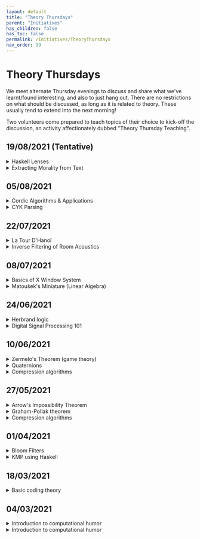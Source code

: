 ```yaml
---
layout: default
title: "Theory Thursdays"
parent: "Initiatives"
has_children: false
has_toc: false
permalink: /Initiatives/TheoryThursdays
nav_order: 99
---
```


Theory Thursdays
=================

We meet alternate Thursday evenings to discuss and share what we've learnt/found interesting, and also to just hang out. There are no restrictions on what should be discussed, as long as it is related to theory. These usually tend to extend into the next morning!

Two volunteers come prepared to teach topics of their choice to kick-off the discussion, an activity affectionately dubbed "Theory Thursday Teaching".

## 19/08/2021 (Tentative)

<details>
  <summary>Haskell Lenses</summary>

  + Speaker: Anurudh Peduri
  + Resources: https://artyom.me/lens-over-tea-1
</details>

<details>
  <summary>Extracting Morality from Text</summary>

  + Speaker: Mayank Goel
</details>

## 05/08/2021

<details>
  <summary>Cordic Algorithms & Applications</summary>

  + Speaker: Shashwat Singh
</details>

<details>
  <summary>CYK Parsing</summary>

  + Speaker: Abhinav S Menon
</details>

## 22/07/2021

<details>
  <summary>La Tour D'Hanoï</summary>

  + Speaker: [Bharathi Ramana Joshi](https://bharathi.xyz)
  + [Link to slides](https://docs.google.com/presentation/d/1Xwm4XES3nXU_P6AqDk0uN_7wKNc2KicR7tp-2BAKz6I/edit?usp=sharing)
  + [Link to Functional Pearl](https://www.cs.ox.ac.uk/ralf.hinze/publications/ICFP09.pdf)
</details>

<details>
  <summary>Inverse Filtering of Room Acoustics</summary>

  + Speaker: Shirley
  + [Link to paper](http://www.asp.c.dendai.ac.jp/pub/sig_ac/MINT1988paper.pdf)
</details>

## 08/07/2021

<details>
  <summary>Basics of X Window System</summary>

  + Speaker: Kunwar Shaanjeet
</details>

<details>
  <summary>Matoušek's Miniature (Linear Algebra)</summary>

  + Speaker: Athreya C
  + Book: https://kam.mff.cuni.cz/~matousek/stml-53-matousek-1.pdf
</details>

## 24/06/2021

<details>
  <summary>Herbrand logic</summary>

  + Speaker: L Lakshmanan
  + Resources: http://intrologic.stanford.edu/extras/manifesto.html
</details>

<details>
  <summary>Digital Signal Processing 101</summary>

  + Speaker: Shirley
</details>

## 10/06/2021

<details>
  <summary>Zermelo's Theorem (game theory)</summary>

  + Speaker: Shashwat Goel
  + [Link to slides](https://docs.google.com/presentation/d/1mnloGBlVoA4r3uzEbzzH9kB1Z-173AUe1dgzOTJLNX0/edit?usp=sharing)
</details>

<details>
  <summary>Quaternions</summary>

  + Speaker: Arpan Dasgupta
</details>

<details>
  <summary>Compression algorithms</summary>

  + Speaker: Aman Rojjha
</details>

## 27/05/2021

<details>
  <summary>Arrow's Impossibility Theorem</summary>

  + Speaker: Alapan Chaudhuri
  + Resources: https://en.wikipedia.org/wiki/Arrow%27s_impossibility_theorem
</details>

<details>
  <summary>Graham-Pollak theorem</summary>

  + Speaker: Pratyaksh Gautam
  + Resources: https://en.wikipedia.org/wiki/Graham%E2%80%93Pollak_theorem
</details>

<details>
  <summary>Compression algorithms</summary>

  + Speaker: Aman Rojjha
</details>

## 01/04/2021

<details>
  <summary>Bloom Filters</summary>

  + Speaker: A Kishore Kumar
  + Resources: https://www.flipcode.com/archives/Coding_Bloom_Filters.shtml
</details>

<details>
  <summary>KMP using Haskell</summary>

  + Speaker: Abhinav S Menon
  + Resources: https://chaoxuprime.com/posts/2014-04-11-the-kmp-algorithm-in-haskell.html
</details>

## 18/03/2021

<details>
  <summary>Basic coding theory</summary>

  + Speaker: Athreya C
</details>

## 04/03/2021

<details>
  <summary>Introduction to computational humor</summary>

  + Speaker: Mayank Goel
</details>

<details>
  <summary>Introduction to computational humor</summary>

  + Speaker: Tanishq Chaudhary
</details>
